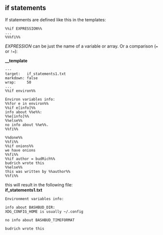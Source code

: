 ## if statements

If statements are defined like this in the templates:  
```text
%%if EXPRESSION%%
...
%%%fi%%
```

*EXPRESSION* can be just the name of a variable or array. Or a comparison (`=` or `!=`):  

**__template**  
```text
---
target:   if_statements1.txt
markdown: false
wrap:     50
...
%%if environ%%

Environ variables info:
%%for e in environ%%
%%if e[info]%%
info about %%e%%:
%%e[info]%%
%%else%%
no info about %%e%%.
%%fi%%

%%done%%
%%fi%%
%%if onions%%
we have onions
%%fi%%
%%if author = budRich%%
budrich wrote this
%%else%%
this was written by %%author%%
%%fi%%
```

this will result in the following file:  
**if_statements1.txt**  
```text
Environment variables info:

info about BASHBUD_DIR:
XDG_CONFIG_HOME is usually ~/.config

no info about BASHBUD_TIMEFORMAT

budrich wrote this
```

